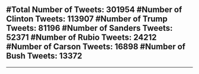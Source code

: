 #Total Number of Tweets: 301954 
#Number of Clinton Tweets: 113907
#Number of Trump Tweets: 81196
#Number of Sanders Tweets: 52371
#Number of Rubio Tweets: 24212
#Number of Carson Tweets: 16898
#Number of Bush Tweets: 13372
---
---
